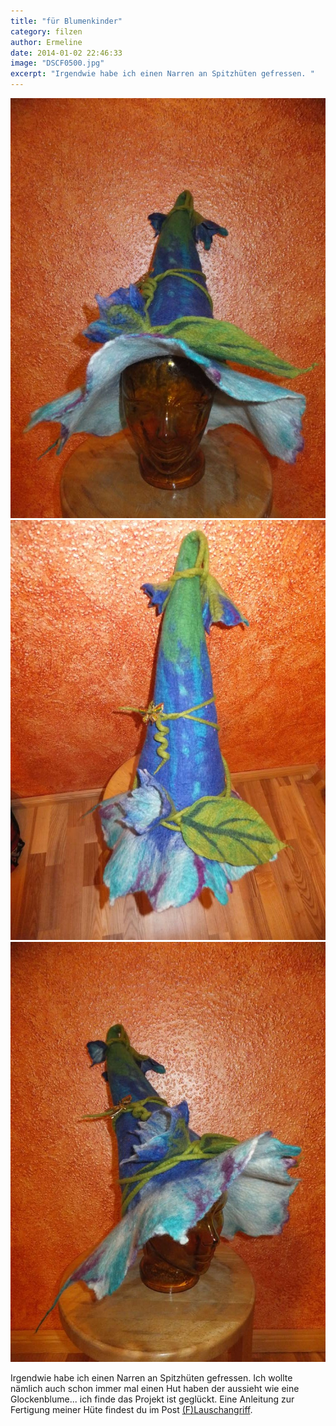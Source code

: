 ```yaml
---
title: "für Blumenkinder"
category: filzen
author: Ermeline
date: 2014-01-02 22:46:33
image: "DSCF0500.jpg"
excerpt: "Irgendwie habe ich einen Narren an Spitzhüten gefressen. "
---
```


![DSCF0500](DSCF0500.jpg)
![DSCF0501](DSCF0501.jpg)
![DSCF0502](DSCF0502.jpg)

Irgendwie habe ich einen Narren an Spitzhüten gefressen. Ich wollte nämlich auch schon immer mal einen Hut haben der aussieht wie eine Glockenblume... ich finde das Projekt ist geglückt. Eine Anleitung zur Fertigung meiner Hüte findest du im Post [(F)Lauschangriff](http://flauschiversum.de/2014/04/flauschangriff/).
